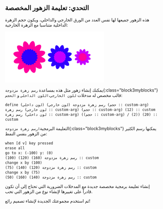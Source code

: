 ## التحدي: تعليمة الزهور المخصصة

هذه الزهور جميعها لها نفس العدد من الورق الخارجي والداخلي، ويكون حجم الزهرة الداخلية متناسبا مع الزهرة الخارجية:

![لقطة شاشة](images/flower-double-flowers.png)

يمكنك إنشاء زهور مثل هذه بمساعدة `رسم زهرة مزدوجة`{:class="block3myblocks"} قالب مخصص له مدخلات `للون الخارجي`،`اللون الداخلي` و `الحجم`:

```blocks3
define رسم زهرة مزدوجة (لون خارجي) (لون داخلي) (حجم :: custom-arg)
رسم زهرة (لون خارجي :: custom-arg) (حجم :: custom-arg) (12) :: custom
رسم زهرة (لون داخلي :: custom-arg) ((حجم :: custom-arg) / (2)) (20) :: custom
```

التعليمة البرمجية`ارسم زهرة مزدوجة`{:class="block3myblocks"} يمكنها رسم الكثير من الزهور بنفس النمط:

```blocks3
when [d v] key pressed
erase all
go to x: (-100) y: (0)
رسم زهرة مزدوجة (160) (120) (100) :: custom
change x by (100)
رسم زهرة مزدوجة (120) (140) (75) :: custom
change x by (75)
رسم زهرة مزدوجة (140) (160) (50) :: custom
```

إنشاء تعليمة برمجية مخصصة جديدة مع المدخلات الضرورية التي تحتاج إلى أن تكون قادراً على تغييرها لإنشاء نوع من الزهور التي تحب.

ثم استخدم مجموعتك الجديدة لإنشاء تصميم رائع!